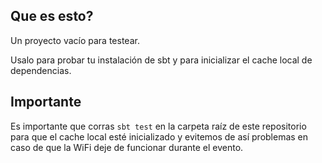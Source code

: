 
## Que es esto?

Un proyecto vacío para testear. 

Usalo para probar tu instalación de sbt y para inicializar el cache local de dependencias.

## Importante

Es importante que corras `sbt test` en la carpeta raíz de este repositorio para que el cache local esté inicializado y evitemos de así problemas en caso de que la WiFi deje de funcionar durante el evento.
